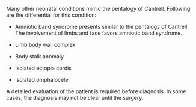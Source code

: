 Many other neonatal conditions mimic the pentalogy of Cantrell. Following are the differential for this condition:

- Amniotic band syndrome presents similar to the pentalogy of Cantrell. The involvement of limbs and face favors amniotic band syndrome.

- Limb body wall complex

- Body stalk anomaly

- Isolated ectopia cordis

- Isolated omphalocele.

A detailed evaluation of the patient is required before diagnosis. In some cases, the diagnosis may not be clear until the surgery.